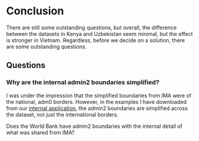 # Conclusion
There are still some outstanding questions, but overall, the difference between the datasets in Kenya and Uzbekistan seem minimal, but the effect is stronger in Vietnam. Regardless, before we decide on a solution, there are some outstanding questions.

## Questions
### Why are the internal admin2 boundaries simplified?
I was under the impression that the simplified boundaries from IMA were of the national, adm0 borders. However, in the examples I have downloaded from our [internal application](https://rvgs-b7fn.accessdomain.com/wb-global-admin-divisions/#country/237), the admin2 boundaries are simplified across the dataset, not just the international borders.

Does the World Bank have admin2 boundaries with the internal detail of what was shared from IMA?




